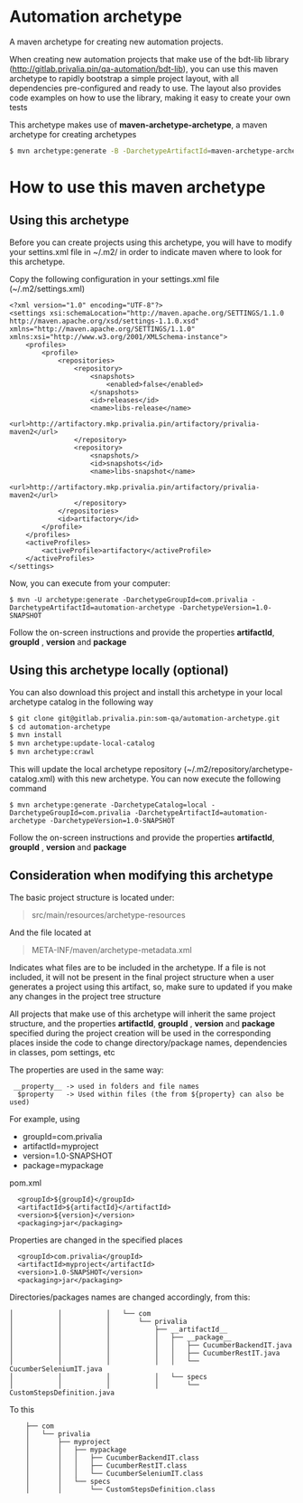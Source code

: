 Automation archetype
=============================

A maven archetype for creating new automation projects.

When creating new automation projects that make use of the bdt-lib library (http://gitlab.privalia.pin/qa-automation/bdt-lib), you can use this maven archetype to rapidly bootstrap a simple project layout, with all dependencies pre-configured and ready to use. The layout also provides code examples on how to use the library, making it easy to create your own tests

This archetype makes use of **maven-archetype-archetype**, a maven archetype for creating archetypes
``` bash
$ mvn archetype:generate -B -DarchetypeArtifactId=maven-archetype-archetype -DgroupId=com.privalia -DartifactId=automation-archetype -Dpackage=package
```

# How to use this maven archetype

## Using this archetype

Before you can create projects using this archetype, you will have to modify your settins.xml file in ~/.m2/ in order to indicate maven where to look for this archetype. 

Copy the following configuration in your settings.xml file (~/.m2/settings.xml)

    <?xml version="1.0" encoding="UTF-8"?>
    <settings xsi:schemaLocation="http://maven.apache.org/SETTINGS/1.1.0 http://maven.apache.org/xsd/settings-1.1.0.xsd" xmlns="http://maven.apache.org/SETTINGS/1.1.0" xmlns:xsi="http://www.w3.org/2001/XMLSchema-instance">
        <profiles>
            <profile>
                <repositories>
                    <repository>
                        <snapshots>
                            <enabled>false</enabled>
                        </snapshots>
                        <id>releases</id>
                        <name>libs-release</name>
                        <url>http://artifactory.mkp.privalia.pin/artifactory/privalia-maven2</url>
                    </repository>
                    <repository>
                        <snapshots/>
                        <id>snapshots</id>
                        <name>libs-snapshot</name>
                        <url>http://artifactory.mkp.privalia.pin/artifactory/privalia-maven2</url>
                    </repository>
                </repositories>
                <id>artifactory</id>
            </profile>
        </profiles>
        <activeProfiles>
            <activeProfile>artifactory</activeProfile>
        </activeProfiles>
    </settings>



Now, you can execute from your computer:

    $ mvn -U archetype:generate -DarchetypeGroupId=com.privalia -DarchetypeArtifactId=automation-archetype -DarchetypeVersion=1.0-SNAPSHOT

Follow the on-screen instructions and provide the properties **artifactId**, **groupId** , **version** and  **package**


## Using this archetype locally (optional)

You can also download this project and install this archetype in your local archetype catalog in the following way

``` bash
$ git clone git@gitlab.privalia.pin:som-qa/automation-archetype.git
$ cd automation-archetype
$ mvn install
$ mvn archetype:update-local-catalog
$ mvn archetype:crawl
```
This will update the local archetype repository (~/.m2/repository/archetype-catalog.xml) with this new archetype. You can now execute the following command

    $ mvn archetype:generate -DarchetypeCatalog=local -DarchetypeGroupId=com.privalia -DarchetypeArtifactId=automation-archetype -DarchetypeVersion=1.0-SNAPSHOT

Follow the on-screen instructions and provide the properties **artifactId**, **groupId** , **version** and  **package**


## Consideration when modifying this archetype

The basic project structure is located under:

> src/main/resources/archetype-resources

And the file located at 

> META-INF/maven/archetype-metadata.xml

Indicates what files are to be included in the archetype. If a file is not included, it will not be present in the final project structure when a user generates a project using this artifact, so, make sure to updated if you make any changes in the project tree structure

All projects that make use of this archetype will inherit the same project structure, and the properties 
**artifactId**, **groupId** , **version** and  **package** specified during the project creation will be used in the corresponding places inside the code to change directory/package names, dependencies in classes, pom settings, etc

The properties are used in the same way:
   

     __property__ -> used in folders and file names
      $property   -> Used within files (the from ${property} can also be used)


For example, using 

 - groupId=com.privalia 
 - artifactId=myproject  
 - version=1.0-SNAPSHOT
 - package=mypackage

pom.xml

      <groupId>${groupId}</groupId>
      <artifactId>${artifactId}</artifactId>
      <version>${version}</version>
      <packaging>jar</packaging>

  
Properties are changed in the specified places

      <groupId>com.privalia</groupId>
      <artifactId>myproject</artifactId>
      <version>1.0-SNAPSHOT</version>
      <packaging>jar</packaging>


Directories/packages names are changed accordingly, from this:

    │           │           │   └── com
    │           │           │       └── privalia
    │           │           │           ├── __artifactId__
    │           │           │           │   ├── __package__
    │           │           │           │   │   ├── CucumberBackendIT.java
    │           │           │           │   │   ├── CucumberRestIT.java
    │           │           │           │   │   └── CucumberSeleniumIT.java
    │           │           │           │   └── specs
    │           │           │           │       └── CustomStepsDefinition.java

To this

        ├── com
        │   └── privalia
        │       ├── myproject
        │       │   ├── mypackage
        │       │   │   ├── CucumberBackendIT.class
        │       │   │   ├── CucumberRestIT.class
        │       │   │   └── CucumberSeleniumIT.class
        │       │   └── specs
        │       │       └── CustomStepsDefinition.class

 